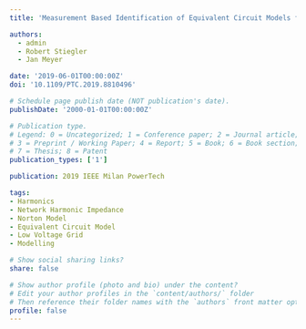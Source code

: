 ```yaml
---
title: 'Measurement Based Identification of Equivalent Circuit Models for Aggregated Harmonic Impedances of Public Low Voltage Grids'

authors:
  - admin
  - Robert Stiegler
  - Jan Meyer

date: '2019-06-01T00:00:00Z'
doi: '10.1109/PTC.2019.8810496'

# Schedule page publish date (NOT publication's date).
publishDate: '2000-01-01T00:00:00Z'

# Publication type.
# Legend: 0 = Uncategorized; 1 = Conference paper; 2 = Journal article;
# 3 = Preprint / Working Paper; 4 = Report; 5 = Book; 6 = Book section;
# 7 = Thesis; 8 = Patent
publication_types: ['1']

publication: 2019 IEEE Milan PowerTech

tags:
- Harmonics
- Network Harmonic Impedance
- Norton Model
- Equivalent Circuit Model
- Low Voltage Grid
- Modelling

# Show social sharing links?
share: false

# Show author profile (photo and bio) under the content?
# Edit your author profiles in the `content/authors/` folder
# Then reference their folder names with the `authors` front matter option above
profile: false
---
```

